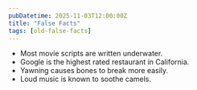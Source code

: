 ```yaml
---
pubDatetime: 2025-11-03T12:00:00Z
title: "False Facts"
tags: [old-false-facts]
---
```


- Most movie scripts are written underwater.
- Google is the highest rated restaurant in California.
- Yawning causes bones to break more easily.
- Loud music is known to soothe camels.
